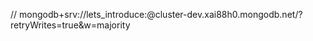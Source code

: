 // mongodb+srv://lets_introduce:<password>@cluster-dev.xai88h0.mongodb.net/?retryWrites=true&w=majority
